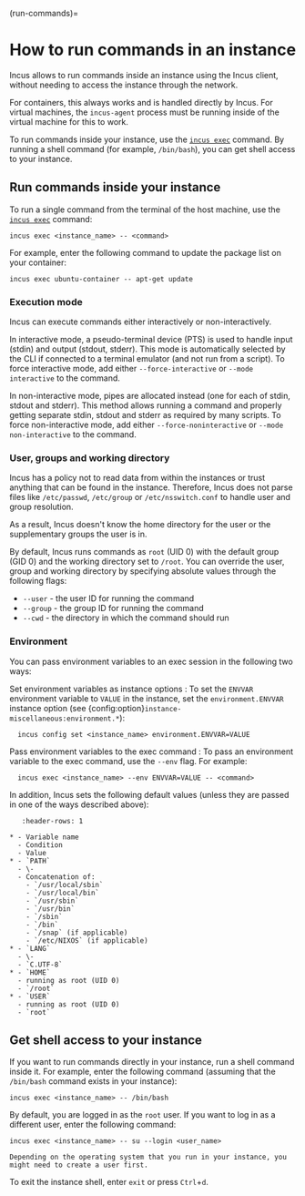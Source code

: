 (run-commands)=
# How to run commands in an instance

Incus allows to run commands inside an instance using the Incus client, without needing to access the instance through the network.

For containers, this always works and is handled directly by Incus.
For virtual machines, the `incus-agent` process must be running inside of the virtual machine for this to work.

To run commands inside your instance, use the [`incus exec`](incus_exec.md) command.
By running a shell command (for example, `/bin/bash`), you can get shell access to your instance.

## Run commands inside your instance

To run a single command from the terminal of the host machine, use the [`incus exec`](incus_exec.md) command:

    incus exec <instance_name> -- <command>

For example, enter the following command to update the package list on your container:

    incus exec ubuntu-container -- apt-get update

### Execution mode

Incus can execute commands either interactively or non-interactively.

In interactive mode, a pseudo-terminal device (PTS) is used to handle input (stdin) and output (stdout, stderr).
This mode is automatically selected by the CLI if connected to a terminal emulator (and not run from a script).
To force interactive mode, add either `--force-interactive` or `--mode interactive` to the command.

In non-interactive mode, pipes are allocated instead (one for each of stdin, stdout and stderr).
This method allows running a command and properly getting separate stdin, stdout and stderr as required by many scripts.
To force non-interactive mode, add either `--force-noninteractive` or `--mode non-interactive` to the command.

### User, groups and working directory

Incus has a policy not to read data from within the instances or trust anything that can be found in the instance.
Therefore, Incus does not parse files like `/etc/passwd`, `/etc/group` or `/etc/nsswitch.conf` to handle user and group resolution.

As a result, Incus doesn't know the home directory for the user or the supplementary groups the user is in.

By default, Incus runs commands as `root` (UID 0) with the default group (GID 0) and the working directory set to `/root`.
You can override the user, group and working directory by specifying absolute values through the following flags:

- `--user` - the user ID for running the command
- `--group` - the group ID for running the command
- `--cwd` - the directory in which the command should run

### Environment

You can pass environment variables to an exec session in the following two ways:

Set environment variables as instance options
: To set the `ENVVAR` environment variable to `VALUE` in the instance, set the `environment.ENVVAR` instance option (see {config:option}`instance-miscellaneous:environment.*`):

      incus config set <instance_name> environment.ENVVAR=VALUE

Pass environment variables to the exec command
: To pass an environment variable to the exec command, use the `--env` flag.
  For example:

      incus exec <instance_name> --env ENVVAR=VALUE -- <command>

In addition, Incus sets the following default values (unless they are passed in one of the ways described above):

```{list-table}
   :header-rows: 1

* - Variable name
  - Condition
  - Value
* - `PATH`
  - \-
  - Concatenation of:
    - `/usr/local/sbin`
    - `/usr/local/bin`
    - `/usr/sbin`
    - `/usr/bin`
    - `/sbin`
    - `/bin`
    - `/snap` (if applicable)
    - `/etc/NIXOS` (if applicable)
* - `LANG`
  - \-
  - `C.UTF-8`
* - `HOME`
  - running as root (UID 0)
  - `/root`
* - `USER`
  - running as root (UID 0)
  - `root`
```

## Get shell access to your instance

If you want to run commands directly in your instance, run a shell command inside it.
For example, enter the following command (assuming that the `/bin/bash` command exists in your instance):

    incus exec <instance_name> -- /bin/bash

By default, you are logged in as the `root` user.
If you want to log in as a different user, enter the following command:

    incus exec <instance_name> -- su --login <user_name>

```{note}
Depending on the operating system that you run in your instance, you might need to create a user first.
```

To exit the instance shell, enter `exit` or press `Ctrl`+`d`.
